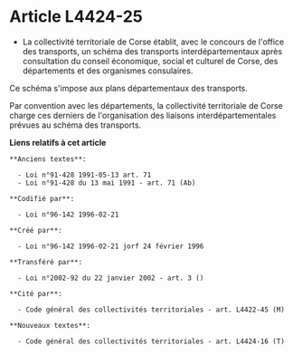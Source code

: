 # Article L4424-25

- La collectivité territoriale de Corse établit, avec le concours de l'office des transports, un schéma des transports
interdépartementaux après consultation du conseil économique, social et culturel de Corse, des départements et des organismes
consulaires.

Ce schéma s'impose aux plans départementaux des transports.

Par convention avec les départements, la collectivité territoriale de Corse charge ces derniers de l'organisation des
liaisons interdépartementales prévues au schéma des transports.

**Liens relatifs à cet article**

	**Anciens textes**:

	  - Loi n°91-428 1991-05-13 art. 71
	  - Loi n°91-428 du 13 mai 1991 - art. 71 (Ab)

	**Codifié par**:

	  - Loi n°96-142 1996-02-21

	**Créé par**:

	  - Loi n°96-142 1996-02-21 jorf 24 février 1996

	**Transféré par**:

	  - Loi n°2002-92 du 22 janvier 2002 - art. 3 ()

	**Cité par**:

	  - Code général des collectivités territoriales - art. L4422-45 (M)

	**Nouveaux textes**:

	  - Code général des collectivités territoriales - art. L4424-16 (T)
